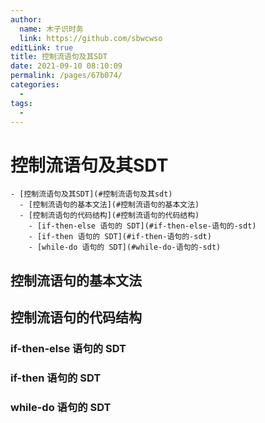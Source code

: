 ```yaml
---
author: 
  name: 木子识时务
  link: https://github.com/sbwcwso
editLink: true
title: 控制流语句及其SDT
date: 2021-09-10 08:10:09
permalink: /pages/67b074/
categories: 
  - 
tags: 
  - 
---
```


# 控制流语句及其SDT

```markmap
- [控制流语句及其SDT](#控制流语句及其sdt)
  - [控制流语句的基本文法](#控制流语句的基本文法)
  - [控制流语句的代码结构](#控制流语句的代码结构)
    - [if-then-else 语句的 SDT](#if-then-else-语句的-sdt)
    - [if-then 语句的 SDT](#if-then-语句的-sdt)
    - [while-do 语句的 SDT](#while-do-语句的-sdt)
```

## 控制流语句的基本文法

## 控制流语句的代码结构

### if-then-else 语句的 SDT

### if-then 语句的 SDT

### while-do 语句的 SDT
